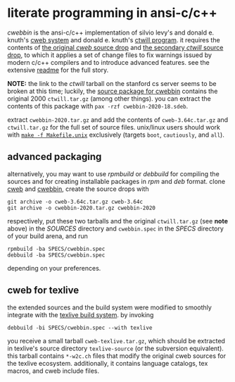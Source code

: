 # literate programming in ansi-c/c++

*cwebbin* is the ansi-c/c++ implementation of silvio levy's and donald e.
knuth's [cweb system](http://www-cs-faculty.stanford.edu/~uno/cweb.html)
and donald e. knuth's [ctwill program](ftp://ftp.cs.stanford.edu/pub/ctwill).
it requires the contents of [the original *cweb* source
drop](http://ftp.cs.stanford.edu/pub/cweb/cweb-3.64c.tar.gz) and [the secondary
*ctwill* source drop](http://ftp.cs.stanford.edu/pub/ctwill/ctwill.tar.gz), to
which it applies a set of change files to fix warnings issued by modern c/c++
compilers and to introduce advanced features. see the extensive
[readme](README.txt) for the full story.

**NOTE:** the link to the *ctwill* tarball on the stanford cs server seems to
be broken at this time; luckily, the [source package for
cwebbin](https://github.com/ascherer/cwebbin/releases/download/cwebbin-2020/cwebbin-2020-18.sdeb)
contains the original 2000 `ctwill.tar.gz` (among other things). you can
extract the contents of this package with `pax -rzf cwebbin-2020-18.sdeb`.

extract `cwebbin-2020.tar.gz` and add the contents of `cweb-3.64c.tar.gz` and
`ctwill.tar.gz` for the full set of source files.  unix/linux users should work
with [`make -f Makefile.unix`](Makefile.unix) exclusively (targets `boot`,
`cautiously`, and `all`).

## advanced packaging

alternatively, you may want to use *rpmbuild* or *debbuild* for compiling the
sources and for creating installable packages in *rpm* and *deb* format. clone
[cweb](https://github.com/ascherer/cweb) and
[cwebbin](https://github.com/ascherer/cwebbin), create the source drops with
```
git archive -o cweb-3.64c.tar.gz cweb-3.64c
git archive -o cwebbin-2020.tar.gz cwebbin-2020
```
respectively, put these two tarballs and the original `ctwill.tar.gz` (see
**note** above) in the *SOURCES* directory and `cwebbin.spec` in the *SPECS*
directory of your build arena, and run
```
rpmbuild -ba SPECS/cwebbin.spec
debbuild -ba SPECS/cwebbin.spec
```
depending on your preferences.

## cweb for texlive

the extended sources and the build system were modified to smoothly integrate
with the [texlive build system](https://github.com/TeX-Live/texlive-source).
by invoking
```
debbuild -bi SPECS/cwebbin.spec --with texlive
```
you receive a small tarball `cweb-texlive.tar.gz`, which should be extracted in
texlive's source directory `texlive-source` (or the subversion equivalent).
this tarball contains `*-w2c.ch` files that modify the original cweb sources
for the texlive ecosystem.  additionally, it contains language catalogs, tex
macros, and cweb include files.
